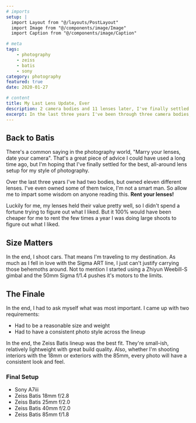 ```yaml
---
# imports
setup: |
  import Layout from "@/layouts/PostLayout"
  import Image from "@/components/image/Image"
  import Caption from "@/components/image/Caption"

# meta
tags:
    - photography
    - zeiss
    - batis
    - sony
category: photography
featured: true
date: 2020-01-27

# content
title: My Last Lens Update, Ever
description: 2 camera bodies and 11 lenses later, I've finally settled on a complete setup. I'm going full Batis
excerpt: In the last three years I've been through three camera bodies, eleven different lenses (some twice!), and a host of camera accessories. I think it's time to settle down with a set of quality lenses and be content. The Zeiss Batis series fits my requirements and I've had personal experience with them.
---
```


## Back to Batis
There's a common saying in the photography world, "Marry your lenses, date your camera". That's a great piece of advice I could have used a long time ago, but I'm hoping that I've finally settled for the best, all-around lens setup for my style of photography.

Over the last three years I've had two bodies, but owned eleven different lenses. I've even owned some of them twice, I'm not a smart man. So allow me to impart some wisdom on anyone reading this. **Rent your lenses!**

Luckily for me, my lenses held their value pretty well, so I didn't spend a fortune trying to figure out what I liked. But it 100% would have been cheaper for me to rent the few times a year I was doing large shoots to figure out what I liked.

## Size Matters
In the end, I shoot cars. That means I'm traveling to my destination. As much as I fell in love with the Sigma ART line, I just can't justify carrying those behemoths around. Not to mention I started using a Zhiyun Weebill-S gimbal and the 50mm Sigma f/1.4 pushes it's motors to the limits.

## The Finale
In the end, I had to ask myself what was most important. I came up with two requirements:
- Had to be a reasonable size and weight
- Had to have a consistent photo style across the lineup

In the end, the Zeiss Batis lineup was the best fit. They're small-ish, relatively lightweight with great build quality. Also, whether I'm shooting interiors with the 18mm or exteriors with the 85mm, every photo will have a consistent look and feel.

### Final Setup
- Sony A7iii
- Zeiss Batis 18mm f/2.8
- Zeiss Batis 25mm f/2.0
- Zeiss Batis 40mm f/2.0
- Zeiss Batis 85mm f/1.8